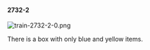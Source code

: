 #### 2732-2
![train-2732-2-0.png](https://github.com/lil-lab/nlvr/raw/master/nlvr/train/images/13/train-2732-2-0.png "train-2732-2-0.png")

There is a box with only blue and yellow items.